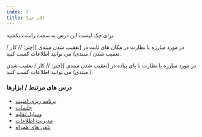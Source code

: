 ```yaml
---
index: 7
title: الان چی؟
---
```

برای چک لیست این درس به سمت راست بکشید.

در مورد مبارزه با نظارت در مکان های ثابت در [تعقیب شدن مبتدی ](چتر: // کار / تعقیب شدن / مبتدی) می توانید اطلاعات کسب کنید.

در مورد مبارزه با نظارت با پای پیاده در [تعقیب شدن مبتدی ](چتر: // کار / تعقیب شدن / مبتدی) می توانید اطلاعات کسب کنید.

### درس های مرتبط / ابزارها

*   [برنامه ریزی امنیت ](umbrella://assess-your-risk/security-planning)
*   [جلسات](umbrella://work/meetings)
*   [وسایل نقلیه](umbrella://travel/vehicles)
*   [مدیریت اطلاعات](umbrella://information/managing-information)
*   [تلفن های همراه](umbrella://communications/mobile-phones/beginner)
